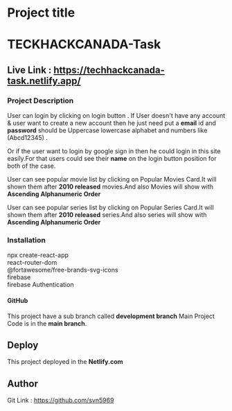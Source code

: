 # Project title
<h1 >TECKHACKCANADA-Task</h1>

##  Live Link : https://techhackcanada-task.netlify.app/

### Project Description
<p>
User can login by clicking on login button . If User doesn't have any account & user want to create a new account then he just need put a <strong>email</strong> id and <strong>password</strong> should be Uppercase lowercase alphabet and numbers like (Abcd12345) .

Or if the user want to login by google sign in then he could login in this site easily.For that users could see their <strong>name</strong> on the login button position for both of the case.
</p>
<p>
User can see popular movie list by clicking on Popular Movies Card.It will shown them after <strong>2010 released</strong> movies.And also Movies will show with <strong>Ascending Alphanumeric Order</strong>
</p>

<p>
User can see popular series list by clicking on Popular Series Card.It will shown them after <strong>2010 released</strong> series.And also series will show with <strong>Ascending Alphanumeric Order</strong>
</p>

### Installation

npx create-react-app
<br>
react-router-dom
<br>
@fortawesome/free-brands-svg-icons
<br>
firebase
<br>
firebase Authentication
<br>

#### GitHub
 This project have a sub branch called <strong>development branch</strong>
 Main Project Code is in the <strong>main branch</strong>.

 ## Deploy 
 This project deployed in the <strong>Netlify.com</strong>

 ## Author 

 Git Link : https://github.com/svn5969